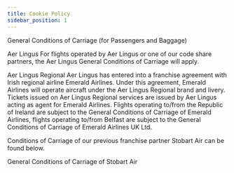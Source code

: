 ```yaml
---
title: Cookie Policy
sidebar_position: 1
---
```

General Conditions of Carriage
(for Passengers and Baggage)

Aer Lingus
For flights operated by Aer Lingus or one of our code share partners, the Aer Lingus General Conditions of Carriage will apply.

Aer Lingus Regional
Aer Lingus has entered into a franchise agreement with Irish regional airline Emerald Airlines. Under this agreement, Emerald Airlines will operate aircraft under the Aer Lingus Regional brand and livery. Tickets issued on Aer Lingus Regional services are issued by Aer Lingus acting as agent for Emerald Airlines. Flights operating to/from the Republic of Ireland are subject to the General Conditions of Carriage of Emerald Airlines, flights operating to/from Belfast are subject to the General Conditions of Carriage of Emerald Airlines UK Ltd.

Conditions of Carriage of our previous franchise partner Stobart Air can be found below.

General Conditions of Carriage of Stobart Air